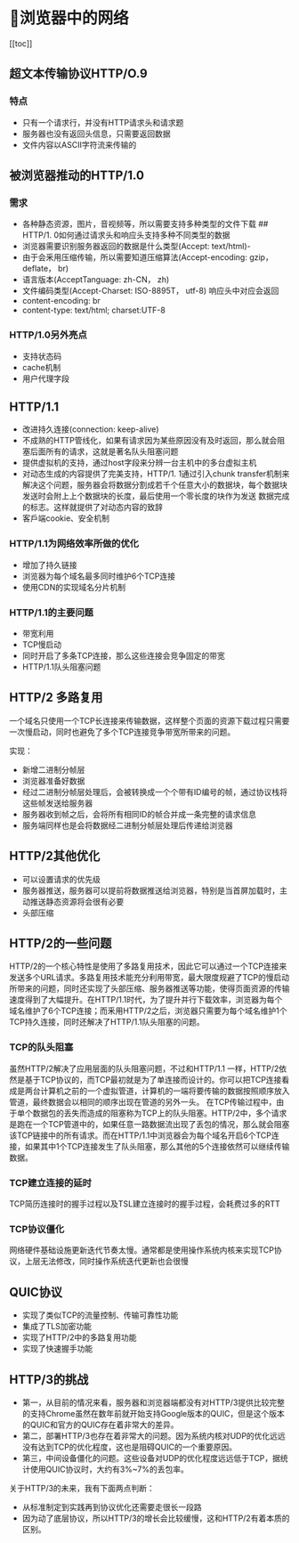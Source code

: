 # :thinking:浏览器中的网络

[[toc]]

## 超文本传输协议HTTP/O.9
### 特点
* 只有一个请求行，并没有HTTP请求头和请求题
* 服务器也没有返回头信息，只需要返回数据
* 文件内容以ASCII字符流来传输的

## 被浏览器推动的HTTP/1.0
### 需求
* 各种静态资源，图片，音视频等，所以需要支持多种类型的文件下载 ## HTTP/1. 0如何通过请求头和响应头支持多种不同类型的数据
* 浏览器需要识别服务器返回的数据是什么类型(Accept: text/html)-
* 由于会釆用压缩传输，所以需要知道压缩算法(Accept-encoding: gzip， deflate， br)
* 语言版本(AcceptTanguage: zh-CN， zh)
* 文件编码类型(Accept-Charset: ISO-8895T， utf-8) 响应头中对应会返回
* content-encoding: br
* content-type: text/html; charset:UTF-8

### HTTP/1.0另外亮点
* 支持状态码
* cache机制
* 用户代理字段

## HTTP/1.1
* 改进持久连接(connection: keep-alive)
* 不成熟的HTTP管线化，如果有请求因为某些原因没有及时返回，那么就会阻塞后面所有的请求，这就是著名队头阻塞问题
* 提供虚拟机的支持，通过host字段来分辨一台主机中的多台虚拟主机
* 对动态生成的内容提供了完美支持，HTTP/1. 1通过引入chunk transfer机制来解决这个问题，服务器会将数据分割成若千个任意大小的数据块，每个数据块发送时会附上上个数据块的长度，最后使用一个零长度的块作为发送 数据完成的标志。这样就提供了对动态内容的致辞
* 客戶端cookie、安全机制

### HTTP/1.1为网络效率所做的优化
* 增加了持久链接
* 浏览器为每个域名最多同时维护6个TCP连接
* 使用CDN的实现域名分片机制

### HTTP/1.1的主要问题 
* 带宽利用
* TCP慢启动
* 同时开启了多条TCP连接，那么这些连接会竞争固定的带宽
* HTTP/1.1队头阻塞问题

## HTTP/2 多路复用
一个域名只使用一个TCP长连接来传输数据，这样整个页面的资源下载过程只需要一次慢启动，同时也避免了多个TCP连接竞争带宽所带来的问题。

实现：
* 新增二进制分帧层
* 浏览器准备好数据
* 经过二进制分帧层处理后，会被转换成一个个带有ID编号的帧，通过协议栈将这些帧发送给服务器
* 服务器收到帧之后，会将所有相同ID的帧合并成一条完整的请求信息
* 服务端同样也是会将数据经二进制分帧层处理后传递给浏览器

## HTTP/2其他优化
* 可以设置请求的优先级
* 服务器推送，服务器可以提前将数据推送给浏览器，特别是当首屏加载时，主动推送静态资源将会很有必要
* 头部压缩 

## HTTP/2的一些问题
HTTP/2的一个核心特性是使用了多路复用技术，因此它可以通过一个TCP连接来发送多个URL请求。多路复用技术能充分利用带宽，最大限度规避了TCP的慢启动所带来的问题，同时还实现了头部压缩、服务器推送等功能，使得页面资源的传输速度得到了大幅提升。在HTTP/1.1时代，为了提升并行下载效率，浏览器为每个域名维护了6个TCP连接；而釆用HTTP/2之后，浏览器只需要为每个域名维护1个TCP持久连接，同时还解决了HTTP/1.1队头阻塞的问题。

### TCP的队头阻塞
虽然HTTP/2解决了应用层面的队头阻塞问题，不过和HTTP/1.1 一样，HTTP/2依然是基于TCP协议的，而TCP最初就是为了单连接而设计的。你可以把TCP连接看成是两台计算机之前的一个虚拟管道，计算机的一端将要传输的数据按照顺序放入管道，最终数据会以相同的顺序出现在管道的另外一头。
在TCP传输过程中，由于单个数据包的丢失而造成的阻塞称为TCP上的队头阻塞。HTTP/2中，多个请求是跑在一个TCP管道中的，如果任意一路数据流出现了丢包的情况，那么就会阻塞该TCP链接中的所有请求。而在HTTP/1.1中浏览器会为每个域名开启6个TCP连接，如果其中1个TCP连接发生了队头阻塞，那么其他的5个连接依然可以继续传输数据。

### TCP建立连接的延时
TCP简历连接时的握手过程以及TSL建立连接时的握手过程，会耗费过多的RTT

### TCP协议僵化
网络硬件基础设施更新迭代节奏太慢。通常都是使用操作系统内核来实现TCP协议，上层无法修改，同时操作系统迭代更新也会很慢

## QUIC协议
* 实现了类似TCP的流量控制、传输可靠性功能
* 集成了TLS加密功能
* 实现了HTTP/2中的多路复用功能
* 实现了快速握手功能

## HTTP/3的挑战
* 第一，从目前的情况来看，服务器和浏览器端都没有对HTTP/3提供比较完整的支持Chrome虽然在数年前就开始支持Google版本的QUIC，但是这个版本的QUIC和官方的QUIC存在着非常大的差异。
* 第二，部署HTTP/3也存在着非常大的问题。因为系统内核对UDP的优化远远没有达到TCP的优化程度，这也是阻碍QUIC的一个重要原因。
* 第三，中间设备僵化的问题。这些设备对UDP的优化程度远远低于TCP，据统计使用QUIC协议时，大约有3%~7%的丢包率。

关于HTTP/3的未来，我有下面两点判断：
* 从标准制定到实践再到协议优化还需要走很长一段路
* 因为动了底层协议，所以HTTP/3的增长会比较缓慢，这和HTTP/2有着本质的区别。
